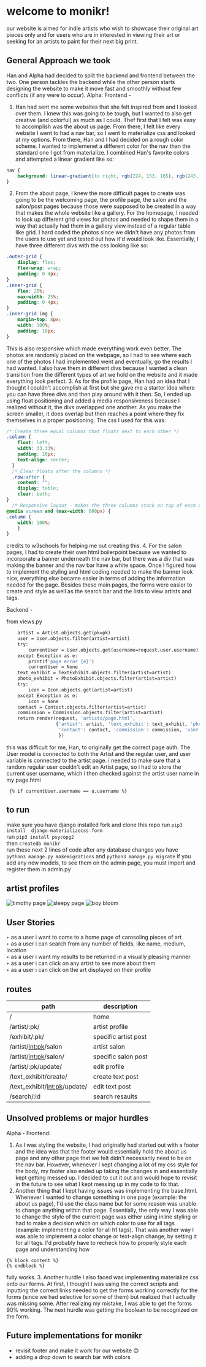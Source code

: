 # welcome to monikr!
our website is aimed for indie artists who wish to showcase their original art pieces only and for users who are in interested in viewing their art or seeking for an artists to paint for their next big print.
## General Approach we took
Han and Alpha had decided to split the backend and frontend between the two. One person tackles the backend while the other person starts designing the website to make it move fast and smoothly without few conflicts (if any were to occur).
Alpha: Frontend -
1. Han had sent me some websites that she felt inspired from and I looked over them. I knew this was going to be tough, but I wanted to also get creative (and colorful) as much as I could. Thef first that I felt was easy to accomplish was the about us page. From there, I felt like every website I went to had a nav bar, so I went to materialize css and looked at my options. From there, Han and I had decided on a rough color scheme. I wanted to implemenet a different color for the nav than the standard one I got from materialize. I combined Han's favorite colors and attempted a linear gradient like so:
```css
nav {
    background: linear-gradient(to right, rgb(224, 153, 165), rgb(243, 167, 243), rgb(206, 73, 206), grey);
}
```
2. From the about page, I knew the more difficult pages to create was going to be the welcoming page, the profile page, the salon and the salon/post pages because those were supposed to be created in a way that makes the whole website like a gallery. For the homepage, I needed to look up different grid views for photos and needed to shape them in a way that actually had them in a gallery view instead of a regular table like grid. I hard coded the photos since we didn't have any photos from the users to use yet and tested out how it'd would look like. Essentially, I have three different divs with the css looking like so:
```css
.outer-grid {
    display: flex;
    flex-wrap: wrap;
    padding: 0 4px;
}
.inner-grid {
    flex: 25%;
    max-width: 25%;
    padding: 0 4px;
}
.inner-grid img {
    margin-top: 8px;
    width: 100%;
    padding: 10px;
}
```
This is also responsive which made everything work even better. The photos are randomly placed on the webpage, so I had to see where each one of the photos I had implemented went and eventually, go the results I had wanted. I also have them in different divs because I wanted a clean transition from the different types of art we hold on the website and it made everything look perfect.
3. As for the profile page, Han had an idea that I thought I couldn't accomplish at first but she gave me a starter idea where you can have three divs and then play around with it then. So, I ended up using float positioning and added a media responsiveness because I realized without it, the divs overlapped one another. As you make the screen smaller, it does overlap but then reaches a point where they fix themselves in a proper positioning. The css I used for this was:
```css
/* Create three equal columns that floats next to each other */
.column {
    float: left;
    width: 33.33%;
    padding: 10px;
    text-align: center;
  }
  /* Clear floats after the columns */
  .row:after {
    content: "";
    display: table;
    clear: both;
}
  /* Responsive layout - makes the three columns stack on top of each other instead of next to each other */
@media screen and (max-width: 600px) {
.column {
    width: 100%;
    }
}
```
credits to w3schools for helping me out creating this.
4. For the salon pages, I had to create their own html boilerpoint because we wanted to incorporate a banner underneath the nav bar, but there was a div that was making the banner and the nav bar have a white space. Once I figured how to implement the styling and html coding needed to make the banner look nice, everything else became easier in terms of adding the information needed for the page.  Besides these main pages, the forms were easier to create and style as well as the search bar and the lists to view artists and tags.

Backend - 

from views.py
```def page(request, pk):
	artist = Artist.objects.get(pk=pk)
	user = User.objects.filter(artist=artist)
	try:
		currentUser = User.objects.get(username=request.user.username)
	except Exception as e:
		print(f'page error {e}')
		currentUser = None
	text_exhibit = TextExhibit.objects.filter(artist=artist)
	photo_exhibit = PhotoExhibit.objects.filter(artist=artist)
	try:
		icon = Icon.objects.get(artist=artist)
	except Exception as e:
		icon = None
	contact = Contact.objects.filter(artist=artist)
	commission = Commission.objects.filter(artist=artist)
	return render(request, 'artists/page.html',
	              {'artist': artist, 'text_exhibit': text_exhibit, 'photo_exhibit': photo_exhibit,
	               'contact': contact, 'commission': commission, 'user': user, 'currentUser': currentUser, 'icon': icon
	               })
```

this was difficult for me, Han, to originally get the correct page auth. The User model is connected to both the Artist and the regular user, and user variable is connected to the artist page. i needed to make sure that a random regular user couldn't edit an Artist page, so i had to store the current user username, which i then checked against the artist user name in my page.html

``` {% if currentUser.username == u.username %}```

## to run
make sure you have django installed
fork and clone this repo
run `pip3 install  django-materializecss-form` <br>
run `pip3 install psycopg2` <br>
then `createdb monikr` <br>
run these next 2 lines of code after any database changes you have <br>
`python3 manage.py makemigrations`
and `python3 manage.py migrate`
if you add any new models, to see them on the admin page, you must
import and register them in admin.py
## artist profiles
![timothy page](https://i.imgur.com/8OBAXP5.png)
![sleepy page](https://i.imgur.com/XbVmxZk.png)
![boy bloom](https://i.imgur.com/qBh51bz.png)
## User Stories
‣ as a user i want to come to a home page of carosoling pieces of art <br>
‣ as a user i can search from any number of fields, like name, medium, location <br>
‣ as a user i want my results to be returned in a visually pleasing manner <br>
‣ as a user i can click on any artist to see more about them <br>
‣ as a user i can click on the art displayed on their profile <br>
## routes
| path | description |
| ---- | ------ |
| / | home |
| /artist/:pk/ | artist profile |
| /exhibit/:pk/ | specific artist post |
| /artist/<int:pk>/salon | artist salon |
| /artist/<int:pk>/salon/<id> | specific salon post |
| /artist/:pk/update/ | edit profile |
| /text_exhibit/create/ | create text post |
| /text_exhibit/<int:pk>/update/ | edit text post |
| /search/:id | search resaults |
## Unsolved problems or major hurdles
Alpha - Frontend:
1. As I was styling the website, I had originally had started out with a footer and the idea was that the footer would essentially hold the about us page and any other page that we felt didn't necessarily need to be on the nav bar. However, whenever I kept changing a lot of my css style for the body, my footer also ended up taking the changes in and essentially kept getting messed up. I decided to cut it out and would hope to revisit in the future to see what I kept messing up in my code to fix that.
2. Another thing that I kept having issues was implementing the base.html. Whenever I wanted to change something in one page (example: the about us page), I'd use the class name but for some reason was unable to change anything within that page. Essentially, the only way I was able to change the style of the current page was either using inline styling or had to make a decision which on which color to use for all tags (example: implementing a color for all h1 tags). That was another way I was able to implement a color change or text-align change, by setting it for all tags. I'd probably have to recheck how to properly style each page and understanding how
```django
{% block content %}
{% endblock %}
```
fully works.
3. Another hurdle I also faced was implementing materialize css onto our forms. At first, I thought I was using the correct scripts and inputting the correct links needed to get the forms working correctly for the forms (since we had selective for some of them) but realized that I actually was missing some. After realizing my mistake, I was able to get the forms 90% working. The  next hurdle was getting the boolean to be recognized on the form.
## Future implementations for monikr
- revisit footer and make it work for our website :blush:
- adding a drop down to search bar with colors
